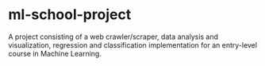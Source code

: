 # ml-school-project
A project consisting of a web crawler/scraper, data analysis and visualization, regression and classification implementation for an entry-level course in Machine Learning.
